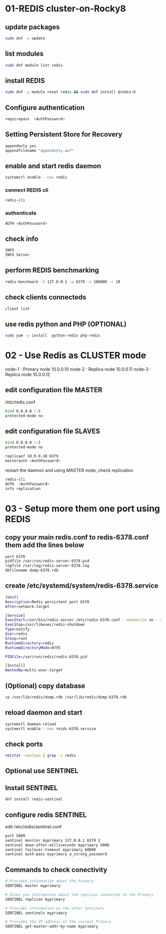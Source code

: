 # 01-REDIS cluster-on-Rocky8

## update packages
```bash
sudo dnf -y update
```
## list modules
```bash
sudo dnf module list redis
```
## install REDIS
```bash
sudo dnf -y module reset redis && sudo dnf install @redis:6
```
## Configure authentication
```bash
requirepass  <AuthPassword>
```
## Setting Persistent Store for Recovery
```bash
appendonly yes
appendfilename "appendonly.aof"
```
## enable and start redis daemon
```bash
systemctl enable --now redis 
```

### connect REDIS cli
```bash
redis-cli
```
### authenticate
```bash
AUTH <AuthPassword>
```
## check info
```bash
INFO
INFO Server
```
## perform REDIS benchmarking
```bash
redis-benchmark -h 127.0.0.1 -p 6379 -n 100000 -c 10
```
## check clients connecteds
```bash
client list 
```
## use redis python and PHP (OPTIONAL)
```bash
sudo yum -y install  python-redis php-redis
```

# 02 - Use Redis as CLUSTER mode

node-1 : Primary node 10.0.0.10
node-2 : Replica node 10.0.0.11
node-3 : Replica node 10.0.0.12

## edit configuration file MASTER
 /etc/redis.conf
```bash
bind 0.0.0.0 ::1 
protected-mode no 
```

## edit configuration file SLAVES
```bash
bind 0.0.0.0 ::1
protected-mode no 

replicaof 10.0.0.10 6379
masterauth <AuthPassword>
```
restart the daemon and using MASTER node, check replication
```bash
redis-cli
AUTH  <AuthPassword>
info replication
```
# 03 - Setup more them one port using REDIS

## copy your main redis.conf to redis-6378.conf them add the lines below 
```bash
port 6378
pidfile /var/run/redis-server-6378.pid
logfile /var/log/redis-server-6378.log
dbfilename dump-6378.rdb
```
## create /etc/systemd/system/redis-6378.service
```bash
[Unit]
Description=Redis persistent port 6378
After=network.target

[Service]
ExecStart=/usr/bin/redis-server /etc/redis-6378.conf --daemonize no --supervised systemd
ExecStop=/usr/libexec/redis-shutdown
Type=notify
User=redis
Group=root
RuntimeDirectory=redis
RuntimeDirectoryMode=0755

PIDFile=/var/run/redis/redis-6378.pid

[Install]
WantedBy=multi-user.target
```

## (Optional) copy database
```bash
cp /var/lib/redis/dump.rdb /var/lib/redis/dump-6378.rdb
```

## reload daemon and start 
```bash
systemctl daemon-reload
systemctl enable --now reids-6378.service
```
## check ports
```bash
netstat -vaulpan | grep -i redis
```

## Optional use SENTINEL

## Install SENTINEL
```bash
dnf install redis-sentinel
```
## configure redis SENTINEL
edit /etc/redis/sentinel.conf
```bash
port 5000
sentinel monitor myprimary 127.0.0.1 6379 2
sentinel down-after-milliseconds myprimary 5000
sentinel failover-timeout myprimary 60000
sentinel auth-pass myprimary a_strong_password
```
## Commands to check conectivity 
```bash
# Provides information about the Primary
SENTINEL master myprimary

# Gives you information about the replicas connected to the Primary
SENTINEL replicas myprimary

# Provides information on the other Sentinels
SENTINEL sentinels myprimary

# Provides the IP address of the current Primary
SENTINEL get-master-addr-by-name myprimary
```

